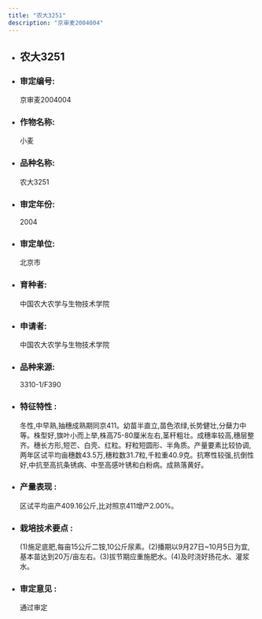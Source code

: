 ```yaml
---
title: "农大3251"
description: "京审麦2004004"
---
```

* ## 农大3251
* ###  审定编号:  
   京审麦2004004

*  ### 作物名称:  
   小麦

*   ###  品种名称: 
    农大3251

*   ### 审定年份: 
    2004

*   ### 审定单位:  
    北京市

*   ### 育种者:  
    中国农大农学与生物技术学院

*   ### 申请者:  
    中国农大农学与生物技术学院

*   ### 品种来源:  
    3310-1/F390

*   ### 特征特性 : 
    冬性,中早熟,抽穗成熟期同京411。幼苗半直立,苗色浓绿,长势健壮,分蘖力中等。株型好,旗叶小而上举,株高75-80厘米左右,茎秆粗壮。成穗率较高,穗层整齐。穗长方形,短芒、白壳、红粒。籽粒短圆形、半角质。产量要素比较协调,两年区试平均亩穗数43.5万,穗粒数31.7粒,千粒重40.9克。抗寒性较强,抗倒性好,中抗至高抗条锈病、中至高感叶锈和白粉病。成熟落黄好。

*   ### 产量表现 : 
    区试平均亩产409.16公斤,比对照京411增产2.00%。

*   ### 栽培技术要点 : 
    (1)施足底肥,每亩15公斤二铵,10公斤尿素。(2)播期以9月27日~10月5日为宜,基本苗达到20万/亩左右。(3)拔节期应重施肥水。(4)及时浇好扬花水、灌浆水。

*   ### 审定意见 : 
    通过审定
